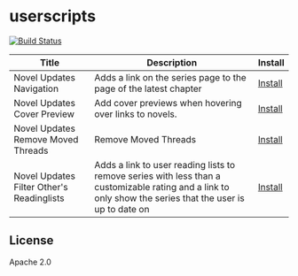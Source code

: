 # userscripts

[![Build Status](https://travis-ci.org/Nazgand/userscripts.svg?branch=master)](https://travis-ci.org/Nazgand/userscripts)

| Title | Description | Install |
|---|---|---|
| Novel Updates Navigation | Adds a link on the series page to the page of the latest chapter | [Install](https://github.com/Nazgand/userscripts/raw/master/scripts/novelupdates-navigation.user.js) |
| Novel Updates Cover Preview | Add cover previews when hovering over links to novels. | [Install](https://github.com/Nazgand/userscripts/raw/master/scripts/novelupdates-cover-preview.user.js) |
| Novel Updates Remove Moved Threads | Remove Moved Threads | [Install](https://github.com/Nazgand/userscripts/raw/master/scripts/novelupdates-remove-moved-threads.user.js) |
| Novel Updates Filter Other's Readinglists | Adds a link to user reading lists to remove series with less than a customizable rating and a link to only show the series that the user is up to date on | [Install](https://github.com/Nazgand/userscripts/raw/master/scripts/NovelUpdates-Filter-Others-Readinglist.user.js) |

## License

Apache 2.0
